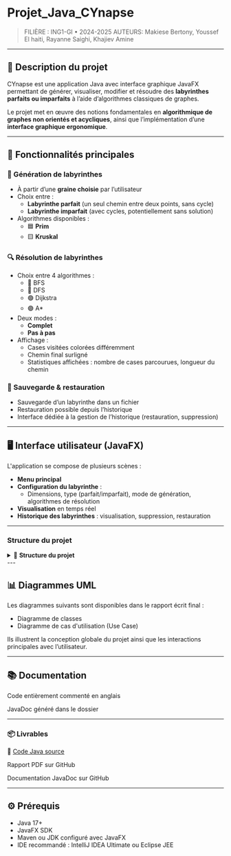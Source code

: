 # Projet_Java_CYnapse

> FILIÈRE : ING1-GI • 2024-2025
> AUTEURS: Makiese Bertony, Youssef El haiti, Rayanne Saighi, Khajiev Amine

---

## 📌 Description du projet

CYnapse est une application Java avec interface graphique JavaFX permettant de générer, visualiser, modifier et résoudre des **labyrinthes parfaits ou imparfaits** à l’aide d’algorithmes classiques de graphes.

Le projet met en œuvre des notions fondamentales en **algorithmique de graphes non orientés et acycliques**, ainsi que l’implémentation d’une **interface graphique ergonomique**.

---

## 🚀 Fonctionnalités principales

### 🔧 Génération de labyrinthes
- À partir d’une **graine choisie** par l’utilisateur
- Choix entre :
  - **Labyrinthe parfait** (un seul chemin entre deux points, sans cycle)
  - **Labyrinthe imparfait** (avec cycles, potentiellement sans solution)
- Algorithmes disponibles :
  - 🟦 **Prim**
  - 🟨 **Kruskal**

### 🔍 Résolution de labyrinthes
- Choix entre 4 algorithmes :
  - 🔵 BFS
  - 🔴 DFS
  - 🟢 Dijkstra
  - 🟣 A*
- Deux modes :
  - **Complet**
  - **Pas à pas**
- Affichage :
  - Cases visitées colorées différemment
  - Chemin final surligné
  - Statistiques affichées : nombre de cases parcourues, longueur du chemin


### 💾 Sauvegarde & restauration
- Sauvegarde d’un labyrinthe dans un fichier
- Restauration possible depuis l’historique
- Interface dédiée à la gestion de l’historique (restauration, suppression)

---

## 🖥️ Interface utilisateur (JavaFX)

L'application se compose de plusieurs scènes :
- **Menu principal**
- **Configuration du labyrinthe** : 
  - Dimensions, type (parfait/imparfait), mode de génération, algorithmes de résolution
- **Visualisation** en temps réel
- **Historique des labyrinthes** : visualisation, suppression, restauration

---




### Structure du projet

<details> <summary>📁 <strong>Structure du projet</strong></summary>

```
  Ybay_Maze/
├── .idea/                   
├── .mvn/wrapper/           # Wrapper Maven
├── saved_mazes/            # Sauvegardes des labyrinthes
├── src/
│   └── main/
│       ├── java/
│       │   └── com/
│       │       └── example/
│       │           └── demo/
│       │               ├── generator/       # Génération de labyrinthes (Prim, Kruskal)
│       │               ├── model/           # Représentation des entités (Labyrinthe, Cellule)
│       │               ├── solver/          # Algorithmes de résolution (BFS, DFS, A*, Dijkstra)
│       │               ├── util/            # Outil utilitaire 
│       │               ├── view/            # Interface JavaFX (scènes)
│       │               ├── MainApp.java     # Point d’entrée principal
│       │               
│       └── resources/     # Fichiers FXML, images, styles CSS
├── README.md
├── pom.xml                # Fichier de configuration Maven
```
</details>
---

## 📊 Diagrammes UML

Les diagrammes suivants sont disponibles dans le rapport écrit final :

- Diagramme de classes
- Diagramme de cas d'utilisation (Use Case)

Ils illustrent la conception globale du projet ainsi que les interactions principales avec l’utilisateur.

---

## 📚 Documentation

  Code entièrement commenté en anglais
  
  JavaDoc généré dans le dossier

---
  
### 📦 Livrables  
  
  📁 [Code Java source](./ybay_maze/src/main/java/)

  Rapport PDF sur GitHub
  
  Documentation JavaDoc sur GitHub

---

## ⚙️ Prérequis

- Java 17+
- JavaFX SDK
- Maven ou JDK configuré avec JavaFX
- IDE recommandé : IntelliJ IDEA Ultimate  ou  Eclipse JEE

